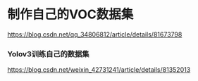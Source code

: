 # 制作自己的VOC数据集
https://blog.csdn.net/qq_34806812/article/details/81673798


### Yolov3训练自己的数据集
https://blog.csdn.net/weixin_42731241/article/details/81352013